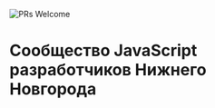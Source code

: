 ![PRs Welcome](https://img.shields.io/badge/PRs-welcome-brightgreen.svg?style=flat-square)

# Сообщество JavaScript разработчиков Нижнего Новгорода
